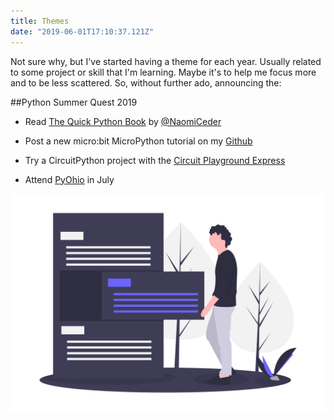 ```yaml
---
title: Themes
date: "2019-06-01T17:10:37.121Z"
---
```


Not sure why, but I've started having a theme for each year. Usually related to some project or skill that I'm learning. Maybe it's to help me focus more and to be less scattered. So, without further ado, announcing the:

##Python Summer Quest 2019

* Read [The Quick Python Book](https://www.manning.com/books/the-quick-python-book-third-edition) by [@NaomiCeder](https://twitter.com/NaomiCeder)

* Post a new micro:bit MicroPython tutorial on my [Github](https://github.com/LearnToProgramRoanoke/Learn-microbit)

* Try a CircuitPython project with the [Circuit Playground Express](https://www.adafruit.com/product/3333)

* Attend [PyOhio](https://www.pyohio.org/2019/) in July

![Tasks](./undraw_task_31wc.png)
